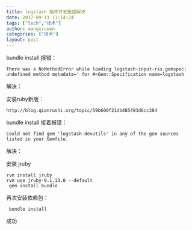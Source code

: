 ```yaml
---
title: logstash 插件开发报错解决
date: 2017-09-11 11:14:24
tags: ["tech","技术"]
author: wangxiuwen
categories: ["技术"]
layout: post
---
```


bundle install 报错：

	There was a NoMethodError while loading logstash-input-rss.gemspec: undefined method metadata=' for #<Gem::Specification name=logstash

解决：

安装ruby新版：

	http://blog.qianrushi.org/topic/59b600f21db485493d6cc384

bundle install 接着报错：

	Could not find gem 'logstash-devutils' in any of the gem sources listed in your Gemfile.

解决：

安装 jruby

	rvm install jruby
	rvm use jruby-9.1.13.0 --default
	 gem install bundle
	 
再次安装依赖包：

	 bundle install
	 
成功